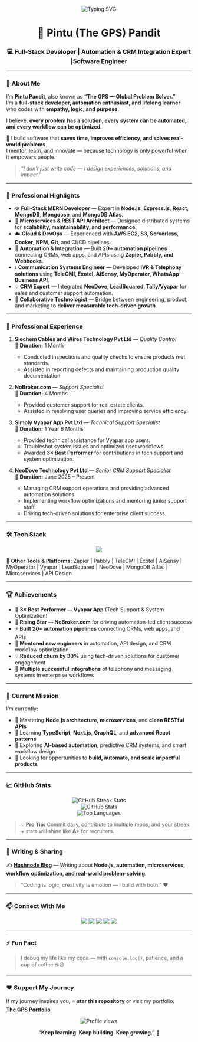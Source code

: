 <!--
========================================================
🌍 PINTU (THE GPS) PANDIT — GLOBAL PROBLEM SOLVER
Ultimate GitHub Profile README | 2025 Edition
========================================================
-->

<!-- Profile Banner -->
<p align="center">
</p>

<!-- Animated Typing Intro -->
<p align="center">
  <img src="https://readme-typing-svg.herokuapp.com?font=Fira+Code&duration=4000&pause=800&color=00B8D4&center=true&vCenter=true&width=750&lines=👋+Hello!+I'm+Pintu+(The+GPS)+Pandit;🚀+Full-Stack+Developer+%7C+Automation+Engineer;💡+Node.js+%7C+MongoDB+%7C+Microservices+%7C+Express.js;🌍+Solving+Real+Problems+With+Technology;❤️+Passionate+About+Learning+&+Mentoring" alt="Typing SVG" />
</p>

<h1 align="center">🧭 Pintu (The GPS) Pandit</h1>
<h3 align="center">💻 Full-Stack Developer | Automation & CRM Integration Expert |Software Engineer </h3>

---

### 🌟 About Me  

I’m **Pintu Pandit**, also known as **“The GPS — Global Problem Solver.”**  
I’m a **full-stack developer, automation enthusiast, and lifelong learner** who codes with **empathy, logic, and purpose**.  

I believe: **every problem has a solution, every system can be automated, and every workflow can be optimized.**  

💬 I build software that **saves time, improves efficiency, and solves real-world problems**.  
I mentor, learn, and innovate — because technology is only powerful when it empowers people.  

> *“I don’t just write code — I design experiences, solutions, and impact.”*  

---

### 💼 Professional Highlights  

- ⚙️ **Full-Stack MERN Developer** — Expert in **Node.js**, **Express.js**, **React**, **MongoDB**, **Mongoose**, and **MongoDB Atlas**.  
- 🧩 **Microservices & REST API Architect** — Designed distributed systems for **scalability, maintainability, and performance**.  
- ☁️ **Cloud & DevOps** — Experienced with **AWS EC2, S3, Serverless**, **Docker**, **NPM**, **Git**, and CI/CD pipelines.  
- 🤖 **Automation & Integration** — Built **20+ automation pipelines** connecting CRMs, web apps, and APIs using **Zapier, Pabbly, and Webhooks**.  
- 📞 **Communication Systems Engineer** — Developed **IVR & Telephony solutions** using **TeleCMI, Exotel, AiSensy, MyOperator, WhatsApp Business API**.  
- 💡 **CRM Expert** — Integrated **NeoDove, LeadSquared, Tally/Vyapar** for sales and customer support automation.  
- 🔗 **Collaborative Technologist** — Bridge between engineering, product, and marketing to **deliver measurable tech-driven growth**.  

---

### 💼 Professional Experience  

1. **Siechem Cables and Wires Technology Pvt Ltd** — *Quality Control*  
   📅 **Duration:** 1 Month  
   - Conducted inspections and quality checks to ensure products met standards.  
   - Assisted in reporting defects and maintaining production quality documentation.  

2. **NoBroker.com** — *Support Specialist*  
   📅 **Duration:** 4 Months  
   - Provided customer support for real estate clients.  
   - Assisted in resolving user queries and improving service efficiency.  

3. **Simply Vyapar App Pvt Ltd** — *Technical Support Specialist*  
   📅 **Duration:** 1 Year 6 Months  
   - Provided technical assistance for Vyapar app users.  
   - Troubleshot system issues and optimized user workflows.  
   - Awarded **3× Best Performer** for contributions in tech support and system optimization.  

4. **NeoDove Technology Pvt Ltd** — *Senior CRM Support Specialist*  
   📅 **Duration:** June 2025 – Present  
   - Managing CRM support operations and providing advanced automation solutions.  
   - Implementing workflow optimizations and mentoring junior support staff.  
   - Driving tech-driven solutions for enterprise client success.  

---

### 🛠️ Tech Stack  

<p align="center">
  <img src="https://skillicons.dev/icons?i=html,css,bootstrap,js,react,nodejs,express,mongodb,mongoose,aws,git,postman,docker,npm,redux,java,typescript,nextjs,graphql,tailwind&perline=8" />
</p>

💬 **Other Tools & Platforms:** Zapier | Pabbly | TeleCMI | Exotel | AiSensy | MyOperator | Vyapar | LeadSquared | NeoDove | MongoDB Atlas | Microservices | API Design  

---

### 🏆 Achievements  

- 🥇 **3× Best Performer — Vyapar App** (Tech Support & System Optimization)  
- 🌟 **Rising Star — NoBroker.com** for driving automation-led client success  
- ⚡ **Built 20+ automation pipelines** connecting CRMs, web apps, and APIs  
- 🧭 **Mentored new engineers** in automation, API design, and CRM workflow optimization  
- 💡 **Reduced churn by 30%** using tech-driven solutions for customer engagement  
- 🚀 **Multiple successful integrations** of telephony and messaging systems in enterprise workflows  

---

### 🧩 Current Mission  

I’m currently:  
- 🧠 Mastering **Node.js architecture, microservices**, and **clean RESTful APIs**  
- 🧰 Learning **TypeScript**, **Next.js**, **GraphQL**, and **advanced React patterns**  
- 🤖 Exploring **AI-based automation**, predictive CRM systems, and smart workflow design  
- 💼 Looking for opportunities to **build, automate, and scale impactful products**  

---

### 📈 GitHub Stats 

<p align="center">
  <img src="https://github-readme-streak-stats.herokuapp.com/?user=gpspintu&theme=radical&hide_border=false&stroke=00b8d4&ring=00ff00&fire=ff0000" alt="GitHub Streak Stats" /><br/>
  <img src="https://github-readme-stats.vercel.app/api?username=gpspintu&show_icons=true&theme=radical&hide_border=false&count_private=true&include_all_commits=true" alt="GitHub Stats"/><br/>
  <img src="https://github-readme-stats.vercel.app/api/top-langs/?username=gpspintu&layout=compact&theme=radical&hide_border=false&langs_count=10" alt="Top Languages"/>
</p>

> 💡 **Pro Tip:** Commit daily, contribute to multiple repos, and your streak + stats will shine like **A+** for recruiters.  

---

### 📝 Writing & Sharing  

✍️ [**Hashnode Blog**](https://hashnode.com/@TheGps) — Writing about **Node.js, automation, microservices, workflow optimization, and real-world problem-solving**.  

> “Coding is logic, creativity is emotion — I build with both.” ❤️  

---

### 📫 Connect With Me  

<p align="center">
  <a href="mailto:pintugps.in@gmail.com"><img src="https://img.shields.io/badge/Email-pintugps.in@gmail.com-red?style=for-the-badge&logo=gmail"></a>
  <a href="https://www.linkedin.com/in/pintu-pandit-730a02190/"><img src="https://img.shields.io/badge/LinkedIn-Pintu%20Pandit-blue?style=for-the-badge&logo=linkedin"></a>
  <a href="https://hashnode.com/@thegps"><img src="https://img.shields.io/badge/Hashnode-TheGPS-teal?style=for-the-badge&logo=hashnode"></a>
  <a href="https://www.youtube.com/@pintugps"><img src="https://img.shields.io/badge/YouTube-Pintu%20The%20GPS-red?style=for-the-badge&logo=youtube"></a>
  <a href="https://leetcode.com/u/pintugps/"><img src="https://img.shields.io/badge/LeetCode-pintugps-orange?style=for-the-badge&logo=leetcode"></a>
</p>

---

### ⚡ Fun Fact  

> I debug my life like my code — with `console.log()`, patience, and a cup of coffee ☕😄  

---

### ❤️ Support My Journey  

If my journey inspires you, ⭐ **star this repository** or visit my portfolio:  
[**The GPS Portfolio**](https://pintupandit.github.io/thegps/)  

<p align="center">
  <img src="https://komarev.com/ghpvc/?username=gpspintu&label=Profile%20Views&color=blue&style=flat-square" alt="Profile views"/>
</p>

<p align="center">
  <b>“Keep learning. Keep building. Keep growing.”</b> 🚀  
</p>

<!-- SEO Keywords -->
<!-- Keywords: Node.js, Express.js, MongoDB, Mongoose, Microservices, MERN Developer, Full Stack Engineer, JavaScript Developer, CRM Automation, API Integration,


